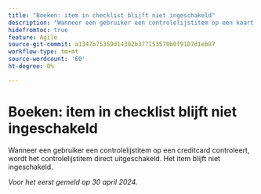```yaml
---
title: "Boeken: item in checklist blijft niet ingeschakeld"
description: "Wanneer een gebruiker een controlelijstitem op een kaart controleert, wordt het controlelijstitem direct uitgeschakeld. Het item blijft niet ingeschakeld."
hidefromtoc: true
feature: Agile
source-git-commit: a1347b75359d14302b377153570b0f9107d1eb87
workflow-type: tm+mt
source-wordcount: '60'
ht-degree: 0%

---
```



# Boeken: item in checklist blijft niet ingeschakeld

Wanneer een gebruiker een controlelijstitem op een creditcard controleert, wordt het controlelijstitem direct uitgeschakeld. Het item blijft niet ingeschakeld.

_Voor het eerst gemeld op 30 april 2024._
